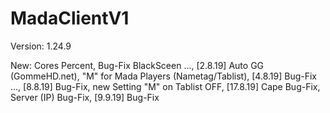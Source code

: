 # MadaClientV1

Version: 1.24.9

New: Cores Percent, Bug-Fix BlackSceen ..., [2.8.19] Auto GG (GommeHD.net), "M" for Mada Players (Nametag/Tablist), [4.8.19] Bug-Fix ..., [8.8.19] Bug-Fix, new Setting "M" on Tablist OFF, [17.8.19] Cape Bug-Fix, Server (IP) Bug-Fix, [9.9.19] Bug-Fix